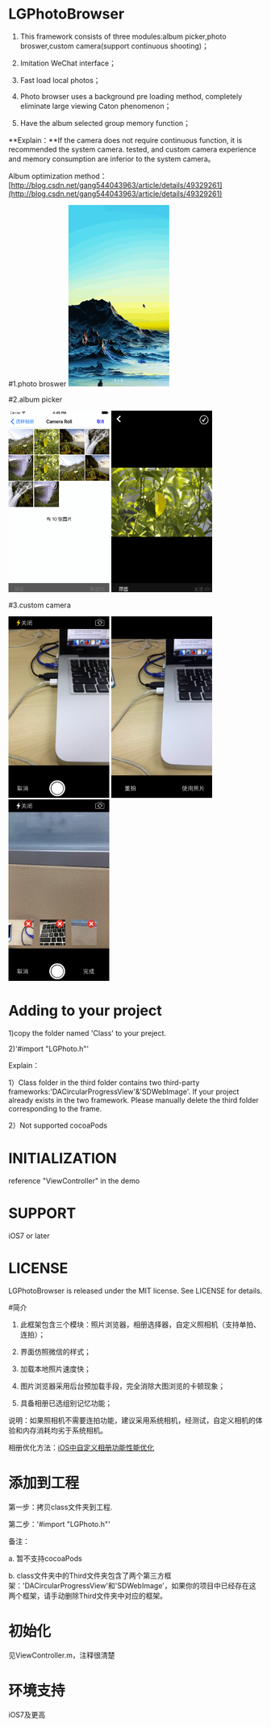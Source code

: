 # LGPhotoBrowser

1) This framework consists of three modules:album picker,photo broswer,custom camera(support continuous shooting)； 

2) Imitation WeChat interface； 

3) Fast load local photos； 

4) Photo browser uses a background pre loading method, completely eliminate large viewing Caton phenomenon； 

5) Have the album selected group memory function； 

**Explain：**If the camera does not require continuous function, it is recommended the system camera. tested, and custom camera experience and memory consumption are inferior to the system camera。

Album optimization method：[http://blog.csdn.net/gang544043963/article/details/49329261](http://blog.csdn.net/gang544043963/article/details/49329261)

#1.photo broswer
<img src="https://github.com/gang544043963/MyDataSource/blob/master/browser.gif?raw=true" alt="CXLSlideList Screenshot" width="200" height="360"/>


#2.album picker

<img src="https://github.com/gang544043963/MyDataSource/blob/master/picker.gif?raw=true" alt="CXLSlideList Screenshot" width="200" height="360"/> <img src="https://github.com/gang544043963/MyDataSource/blob/master/browser1.gif?raw=true" alt="CXLSlideList Screenshot" width="200" height="360"/>


#3.custom camera

<img src="https://github.com/gang544043963/MyDataSource/blob/master/IMG_2653.PNG?raw=true" alt="CXLSlideList Screenshot" width="200" height="360"/>  <img src="https://github.com/gang544043963/MyDataSource/blob/master/IMG_2652.PNG?raw=true" alt="CXLSlideList Screenshot" width="200" height="360"/> <img src="https://github.com/gang544043963/MyDataSource/blob/master/IMG_2651.PNG?raw=true" alt="CXLSlideList Screenshot" width="200" height="360"/>

# Adding to your project

1)copy the folder named 'Class' to your preject.

2)'#import "LGPhoto.h"'

Explain：

1）Class folder in the third folder contains two third-party frameworks:'DACircularProgressView'&'SDWebImage'. If your project already exists in the two framework. Please manually delete the third folder corresponding to the frame.

2）Not supported cocoaPods

# INITIALIZATION
reference "ViewController" in the demo

# SUPPORT
iOS7 or later

# LICENSE
LGPhotoBrowser is released under the MIT license. See LICENSE for details.

#简介
1) 此框架包含三个模块：照片浏览器，相册选择器，自定义照相机（支持单拍、连拍）； 

2) 界面仿照微信的样式； 

3) 加载本地照片速度快； 

4) 图片浏览器采用后台预加载手段，完全消除大图浏览的卡顿现象； 

5) 具备相册已选组别记忆功能； 

说明：如果照相机不需要连拍功能，建议采用系统相机，经测试，自定义相机的体验和内存消耗均劣于系统相机。

相册优化方法：[iOS中自定义相册功能性能优化](http://blog.csdn.net/gang544043963/article/details/49329261)
# 添加到工程
第一步：拷贝class文件夹到工程.

第二步：'#import "LGPhoto.h"'

备注：

a. 暂不支持cocoaPods

b. class文件夹中的Third文件夹包含了两个第三方框架：'DACircularProgressView'和'SDWebImage'，如果你的项目中已经存在这两个框架，请手动删除Third文件夹中对应的框架。

# 初始化
见ViewController.m，注释很清楚

# 环境支持
iOS7及更高


